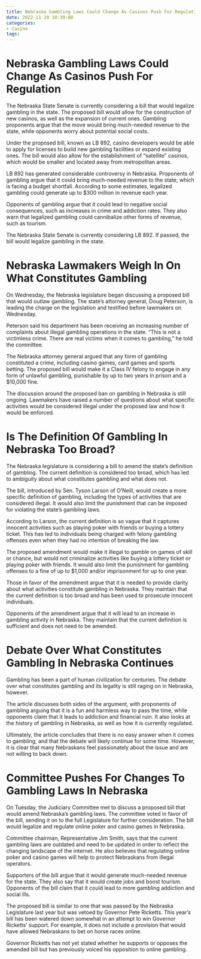 ```yaml
---
title: Nebraska Gambling Laws Could Change As Casinos Push For Regulation 
date: 2022-11-20 10:39:08
categories:
- Casino
tags:
---
```



#  Nebraska Gambling Laws Could Change As Casinos Push For Regulation 

The Nebraska State Senate is currently considering a bill that would legalize gambling in the state. The proposed bill would allow for the construction of new casinos, as well as the expansion of current ones. Gambling proponents argue that the move would bring much-needed revenue to the state, while opponents worry about potential social costs.

Under the proposed bill, known as LB 892, casino developers would be able to apply for licenses to build new gambling facilities or expand existing ones. The bill would also allow for the establishment of “satellite” casinos, which would be smaller and located away from metropolitan areas.

LB 892 has generated considerable controversy in Nebraska. Proponents of gambling argue that it could bring much-needed revenue to the state, which is facing a budget shortfall. According to some estimates, legalized gambling could generate up to $300 million in revenue each year.

Opponents of gambling argue that it could lead to negative social consequences, such as increases in crime and addiction rates. They also warn that legalized gambling could cannibalize other forms of revenue, such as tourism.

The Nebraska State Senate is currently considering LB 892. If passed, the bill would legalize gambling in the state.

#  Nebraska Lawmakers Weigh In On What Constitutes Gambling 

On Wednesday, the Nebraska legislature began discussing a proposed bill that would outlaw gambling. The state’s attorney general, Doug Peterson, is leading the charge on the legislation and testified before lawmakers on Wednesday.

Peterson said his department has been receiving an increasing number of complaints about illegal gambling operations in the state. “This is not a victimless crime. There are real victims when it comes to gambling,” he told the committee.

The Nebraska attorney general argued that any form of gambling constituted a crime, including casino games, card games and sports betting. The proposed bill would make it a Class IV felony to engage in any form of unlawful gambling, punishable by up to two years in prison and a $10,000 fine.

The discussion around the proposed ban on gambling in Nebraska is still ongoing. Lawmakers have raised a number of questions about what specific activities would be considered illegal under the proposed law and how it would be enforced.

#  Is The Definition Of Gambling In Nebraska Too Broad? 

The Nebraska legislature is considering a bill to amend the state’s definition of gambling. The current definition is considered too broad, which has led to ambiguity about what constitutes gambling and what does not.

The bill, introduced by Sen. Tyson Larson of O’Neill, would create a more specific definition of gambling, including the types of activities that are considered illegal. It would also limit the punishment that can be imposed for violating the state’s gambling laws.

According to Larson, the current definition is so vague that it captures innocent activities such as playing poker with friends or buying a lottery ticket. This has led to individuals being charged with felony gambling offenses even when they had no intention of breaking the law.

The proposed amendment would make it illegal to gamble on games of skill or chance, but would not criminalize activities like buying a lottery ticket or playing poker with friends. It would also limit the punishment for gambling offenses to a fine of up to $1,000 and/or imprisonment for up to one year.

Those in favor of the amendment argue that it is needed to provide clarity about what activities constitute gambling in Nebraska. They maintain that the current definition is too broad and has been used to prosecute innocent individuals.

Opponents of the amendment argue that it will lead to an increase in gambling activity in Nebraska. They maintain that the current definition is sufficient and does not need to be amended.

#  Debate Over What Constitutes Gambling In Nebraska Continues 
Gambling has been a part of human civilization for centuries. The debate over what constitutes gambling and its legality is still raging on in Nebraska, however.

The article discusses both sides of the argument, with proponents of gambling arguing that it is a fun and harmless way to pass the time, while opponents claim that it leads to addiction and financial ruin. It also looks at the history of gambling in Nebraska, as well as how it is currently regulated.

Ultimately, the article concludes that there is no easy answer when it comes to gambling, and that the debate will likely continue for some time. However, it is clear that many Nebraskans feel passionately about the issue and are not willing to back down.

#  Committee Pushes For Changes To Gambling Laws In Nebraska

On Tuesday, the Judiciary Committee met to discuss a proposed bill that would amend Nebraska’s gambling laws. The committee voted in favor of the bill, sending it on to the full Legislature for further consideration. The bill would legalize and regulate online poker and casino games in Nebraska.

Committee chairman, Representative Jim Smith, says that the current gambling laws are outdated and need to be updated in order to reflect the changing landscape of the internet. He also believes that regulating online poker and casino games will help to protect Nebraskans from illegal operators.

Supporters of the bill argue that it would generate much-needed revenue for the state. They also say that it would create jobs and boost tourism. Opponents of the bill claim that it could lead to more gambling addiction and social ills.

The proposed bill is similar to one that was passed by the Nebraska Legislature last year but was vetoed by Governor Pete Ricketts. This year’s bill has been watered down somewhat in an attempt to win Governor Ricketts’ support. For example, it does not include a provision that would have allowed Nebraskans to bet on horse races online.

Governor Ricketts has not yet stated whether he supports or opposes the amended bill but has previously voiced his opposition to online gambling.